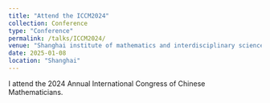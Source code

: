 ```yaml
---
title: "Attend the ICCM2024"
collection: Conference
type: "Conference"
permalink: /talks/ICCM2024/
venue: "Shanghai institute of mathematics and interdisciplinary sciences"
date: 2025-01-08
location: "Shanghai"
---
```



I attend the 2024 Annual International Congress of Chinese Mathematicians.

